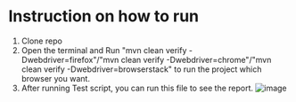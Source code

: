 #  Instruction on how to run
1. Clone repo
2. Open the terminal and Run "mvn clean verify -Dwebdriver=firefox"/"mvn clean verify -Dwebdriver=chrome"/"mvn clean verify -Dwebdriver=browserstack" to run the project which browser you want.
3. After running Test script, you can run this file to see the report.
 ![image](https://github.com/lamnguyen03/QA_Engineer_Challenge/assets/97352277/6c2be03e-90e7-4c09-a6f9-b77ea78213e3)

